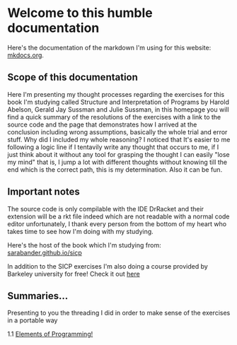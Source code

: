 # Welcome to this humble documentation

Here's the documentation of the markdown I'm using for this website: [mkdocs.org](https://www.mkdocs.org).

## Scope of this documentation

Here I'm presenting my thought processes regarding the exercises for this book I'm studying called Structure and Interpretation of Programs by Harold Abelson, Gerald Jay Sussman and Julie Sussman, in this homepage you will find a quick summary of the resolutions of the exercises with a link to the source code and the page that demonstrates how I arrived at the conclusion including wrong assumptions, basically the whole trial and error stuff. Why did I included my whole reasoning? I noticed that It's easier to me following a logic line if I tentavily write any thought that occurs to me, if I just think about it without any tool for grasping the thought I can easily "lose my mind" that is, I jump a lot with different thoughts without knowing till the end which is the correct path, this is my determination. Also it can be fun.

## Important notes
The source code is only compilable with the IDE DrRacket and their extension will be a rkt file indeed which are not readable with a normal code editor unfortunately, I thank every person from the bottom of my heart who takes time to see how I'm doing with my studying.

Here's the host of the book which I'm studying from: [sarabander.github.io/sicp](http://sarabander.github.io/sicp/html/index.xhtml)

In addition to the SICP exercises I'm also doing a course provided by Barkeley university for free! Check it out [here](https://people.eecs.berkeley.edu/~bh/61a-pages/Volume1/CS%2061A%20Course%20Reader,%20Volume%201.html)

## Summaries...
Presenting to you the threading I did in order to make sense of the exercises in a portable way

1.1 [Elements of Programming!](../docs/summaries/1-ElementsOfProgramming.md)